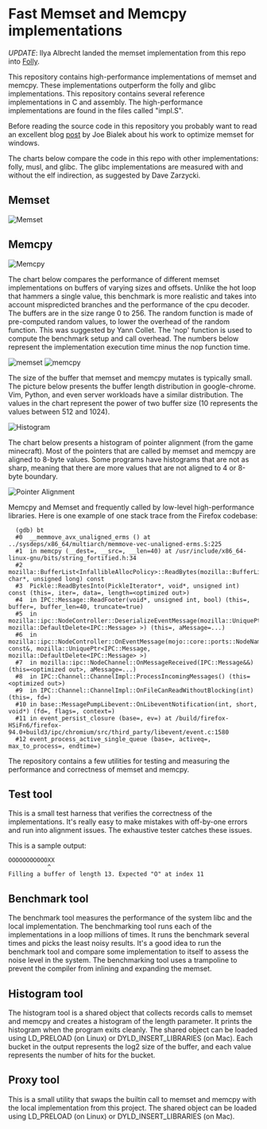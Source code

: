 # Fast Memset and Memcpy implementations

*UPDATE*: Ilya Albrecht landed the memset implementation from this repo into [Folly](https://github.com/facebook/folly/blob/main/folly/memset.S).

This repository contains high-performance implementations of memset and memcpy.
These implementations outperform the folly and glibc implementations.  This
repository contains several reference implementations in C and assembly.  The
high-performance implementations are found in the files called "impl.S".

Before reading the source code in this repository you probably want to read an
excellent blog [post](https://msrc-blog.microsoft.com/2021/01/11/building-faster-amd64-memset-routines/)
by Joe Bialek about his work to optimize memset for windows.

The charts below compare the code in this repo with other implementations:
folly, musl, and glibc.  The glibc implementations are measured with and without
the elf indirection, as suggested by Dave Zarzycki.

## Memset
![Memset](docs/memset_bench.png)

## Memcpy
![Memcpy](docs/memcpy_bench.png)

The chart below compares the performance of different memset implementations on
buffers of varying sizes and offsets. Unlike the hot loop that hammers a single
value, this benchmark is more realistic and takes into account mispredicted
branches and the performance of the cpu decoder. The buffers are in the size
range 0 to 256. The random function is made of pre-computed random values, to
lower the overhead of the random function.  This was suggested by Yann Collet.
The 'nop' function is used to compute the benchmark setup and call overhead. The
numbers below represent the implementation execution time minus the nop function
time.

![memset](docs/memset_r.png) ![memcpy](docs/memcpy_r.png)

The size of the buffer that memset and memcpy mutates is typically small. The
picture below presents the buffer length distribution in google-chrome. Vim,
Python, and even server workloads have a similar distribution. The values in the
chart represent the power of two buffer size (10 represents the values between
512 and 1024).
 
![Histogram](docs/hist.png)


The chart below presents a histogram of pointer alignment (from the game
minecraft). Most of the pointers that are called by memset and memcpy are
aligned to 8-byte values. Some programs have histograms that are not as sharp,
meaning that there are more values that are not aligned to 4 or 8-byte boundary.

![Pointer Alignment](docs/align.png)


Memcpy and Memset and frequently called by low-level high-performance libraries.
Here is one example of one stack trace from the Firefox codebase:

```
  (gdb) bt
  #0  __memmove_avx_unaligned_erms () at ../sysdeps/x86_64/multiarch/memmove-vec-unaligned-erms.S:225
  #1  in memcpy (__dest=, __src=, __len=40) at /usr/include/x86_64-linux-gnu/bits/string_fortified.h:34
  #2  mozilla::BufferList<InfallibleAllocPolicy>::ReadBytes(mozilla::BufferList<InfallibleAllocPolicy>::IterImpl&, char*, unsigned long) const
  #3  Pickle::ReadBytesInto(PickleIterator*, void*, unsigned int) const (this=, iter=, data=, length=<optimized out>)
  #4  in IPC::Message::ReadFooter(void*, unsigned int, bool) (this=, buffer=, buffer_len=40, truncate=true)
  #5  in mozilla::ipc::NodeController::DeserializeEventMessage(mozilla::UniquePtr<IPC::Message, mozilla::DefaultDelete<IPC::Message> >) (this=, aMessage=...)
  #6  in mozilla::ipc::NodeController::OnEventMessage(mojo::core::ports::NodeName const&, mozilla::UniquePtr<IPC::Message, mozilla::DefaultDelete<IPC::Message> >)
  #7  in mozilla::ipc::NodeChannel::OnMessageReceived(IPC::Message&&) (this=<optimized out>, aMessage=...)
  #8  in IPC::Channel::ChannelImpl::ProcessIncomingMessages() (this=<optimized out>)
  #9  in IPC::Channel::ChannelImpl::OnFileCanReadWithoutBlocking(int) (this=, fd=)
  #10 in base::MessagePumpLibevent::OnLibeventNotification(int, short, void*) (fd=, flags=, context=)
  #11 in event_persist_closure (base=, ev=) at /build/firefox-HSiFn6/firefox-94.0+build3/ipc/chromium/src/third_party/libevent/event.c:1580
  #12 event_process_active_single_queue (base=, activeq=, max_to_process=, endtime=)

```

The repository contains a few utilities for testing and measuring the
performance and correctness of memset and memcpy.

## Test tool

This is a small test harness that verifies the correctness of the
implementations. It's really easy to make mistakes with off-by-one errors and
run into alignment issues. The exhaustive tester catches these issues.

This is a sample output:
```
OOOOOOOOOOOXX
           ^
Filling a buffer of length 13. Expected "O" at index 11
```

## Benchmark tool

The benchmark tool measures the performance of the system libc and the local
implementation. The benchmarking tool runs each of the implementations in a loop
millions of times. It runs the benchmark several times and picks the least noisy
results. It's a good idea to run the benchmark tool and compare some
implementation to itself to assess the noise level in the system. The
benchmarking tool uses a trampoline to prevent the compiler from inlining and
expanding the memset.

## Histogram tool

The histogram tool is a shared object that collects records calls to memset and
memcpy and creates a histogram of the length parameter. It prints the histogram
when the program exits cleanly. The shared object can be loaded using
LD\_PRELOAD (on Linux) or DYLD\_INSERT\_LIBRARIES (on Mac). Each bucket in the
output represents the log2 size of the buffer, and each value represents the
number of hits for the bucket.

## Proxy tool

This is a small utility that swaps the builtin call to memset and memcpy with
the local implementation from this project. The shared object can be loaded
using LD\_PRELOAD (on Linux) or DYLD\_INSERT\_LIBRARIES (on Mac).

